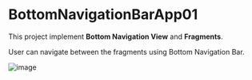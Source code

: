 # BottomNavigationBarApp01

This project implement **Bottom Navigation View** and **Fragments**.

User can navigate between the fragments using Bottom Navigation Bar.

![image](https://github.com/pmoschos/BottomNavigationBarApp01/assets/133533759/666b41de-b870-4db0-8fbe-778f9636589d)
